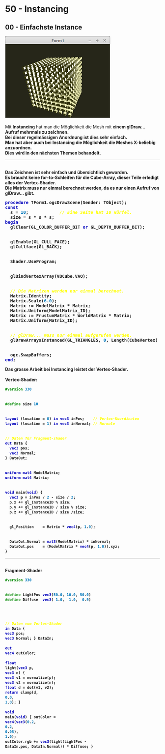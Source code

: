 <html>
    <b><h1>50 - Instancing</h1></b>
    <b><h2>00 - Einfachste Instance</h2></b>
<img src="image.png" alt="Selfhtml"><br><br>
Mit <b>Instancing</b> hat man die Möglichkeit die Mesh mit <b>einem<b> glDraw... Aufruf mehrmals zu zeichnen.<br>
Bei dieser regelmässigen Anordnung ist dies sehr einfach.<br>
Man hat aber auch bei <b>Instancing</b> die Möglichkeit die Meshes X-beliebig anzuordnen.<br>
Dies wird in den nächsten Themen behandelt.<br>
<hr><br>
Das Zeichnen ist sehr einfach und übersichtlich geworden.<br>
Es braucht <b>keine</b> for-to-Schleifen für die Cube-Array, dieser Teile erledigt alles der Vertex-Shader.<br>
Die Matrix muss nur <b>einmal</b> berechnet werden, da es nur <b>einen</b> Aufruf von <b>glDraw...</b> gibt.<br>
<pre><code=pascal><b><font color="0000BB">procedure</font></b> TForm1.ogcDrawScene(Sender: TObject);
<b><font color="0000BB">const</font></b>
  s = <font color="#0077BB">10</font>;            <i><font color="#FFFF00">// Eine Seite hat 10 Würfel.</font></i>
  size = s * s * s;
<b><font color="0000BB">begin</font></b>
  glClear(GL_COLOR_BUFFER_BIT <b><font color="0000BB">or</font></b> GL_DEPTH_BUFFER_BIT);
<br>
  glEnable(GL_CULL_FACE);
  glCullface(GL_BACK);
<br>
  Shader.UseProgram;
<br>
  glBindVertexArray(VBCube.VAO);
<br>
  <i><font color="#FFFF00">// Die Matrizen werden nur einmal berechnet.</font></i>
  Matrix.Identity;
  Matrix.Scale(<font color="#0077BB">6</font>.<font color="#0077BB">0</font>);
  Matrix := ModelMatrix * Matrix;
  Matrix.Uniform(ModelMatrix_ID);
  Matrix := FrustumMatrix * WorldMatrix * Matrix;
  Matrix.Uniform(Matrix_ID);
<br>
  <i><font color="#FFFF00">// glDraw... muss nur einmal aufgerufen werden.</font></i>
  glDrawArraysInstanced(GL_TRIANGLES, <font color="#0077BB">0</font>, Length(CubeVertex) * <font color="#0077BB">3</font>, size);
<br>
  ogc.SwapBuffers;
<b><font color="0000BB">end</font></b>;</code></pre>
Das grosse Arbeit bei Instancing leistet der Vertex-Shader.<br>
<br>
<b>Vertex-Shader:</b><br>
<pre><code><b><font color="#008800">#version</font></b> <font color="#0077BB">330</font>
<br>
<b><font color="#008800">#define</font></b> size <font color="#0077BB">10</font>
<br>
<b><font color="0000BB">layout</font></b> (location = <font color="#0077BB">0</font>) <b><font color="0000BB">in</font></b> <b><font color="0000BB">vec3</font></b> inPos;    <i><font color="#FFFF00">// Vertex-Koordinaten</font></i>
<b><font color="0000BB">layout</font></b> (location = <font color="#0077BB">1</font>) <b><font color="0000BB">in</font></b> <b><font color="0000BB">vec3</font></b> inNormal; <i><font color="#FFFF00">// Normale</font></i>
<br>
<i><font color="#FFFF00">// Daten für Fragment-shader</font></i>
<b><font color="0000BB">out</font></b> Data {
  <b><font color="0000BB">vec3</font></b> pos;
  <b><font color="0000BB">vec3</font></b> Normal;
} DataOut;
<br>
<b><font color="0000BB">uniform</font></b> <b><font color="0000BB">mat4</font></b> ModelMatrix;
<b><font color="0000BB">uniform</font></b> <b><font color="0000BB">mat4</font></b> Matrix;
<br>
<b><font color="0000BB">void</font></b> main(<b><font color="0000BB">void</font></b>) {
  <b><font color="0000BB">vec3</font></b> p = inPos / <font color="#0077BB">2</font> - size / <font color="#0077BB">2</font>;
  p.x += gl_InstanceID % size;
  p.y += gl_InstanceID / size % size;
  p.z += gl_InstanceID / size /size;
<br>
  gl_Position    = Matrix * <b><font color="0000BB">vec4</font></b>(p, <font color="#0077BB">1</font>.<font color="#0077BB">0</font>);
<br>
  DataOut.Normal = <b><font color="0000BB">mat3</font></b>(ModelMatrix) * inNormal;
  DataOut.pos    = (ModelMatrix * <b><font color="0000BB">vec4</font></b>(p, <font color="#0077BB">1</font>.<font color="#0077BB">0</font>)).xyz;
}
</code></pre>
<hr><br>
<b>Fragment-Shader</b><br>
<pre><code><b><font color="#008800">#version</font></b> <font color="#0077BB">330</font>
<br>
<b><font color="#008800">#define</font></b> LightPos <b><font color="0000BB">vec3</font></b>(<font color="#0077BB">50</font>.<font color="#0077BB">0</font>, <font color="#0077BB">10</font>.<font color="#0077BB">0</font>, <font color="#0077BB">50</font>.<font color="#0077BB">0</font>)
<b><font color="#008800">#define</font></b> Diffuse  <b><font color="0000BB">vec3</font></b>( <font color="#0077BB">1</font>.<font color="#0077BB">0</font>,  <font color="#0077BB">1</font>.<font color="#0077BB">0</font>,  <font color="#0077BB">0</font>.<font color="#0077BB">9</font>)
<br>

<i><font color="#FFFF00">// Daten vom Vertex-Shader</font></i>
<b><font color="0000BB">in</font></b> Data {
  <b><font color="0000BB">vec3</font></b> pos;
  <b><font color="0000BB">vec3</font></b> Normal;
} DataIn;
<br>
<b><font color="0000BB">out</font></b> <b><font color="0000BB">vec4</font></b> outColor;
<br>
<b><font color="0000BB">float</font></b> light(<b><font color="0000BB">vec3</font></b> p, <b><font color="0000BB">vec3</font></b> n) {
  <b><font color="0000BB">vec3</font></b> v1 = normalize(p);
  <b><font color="0000BB">vec3</font></b> v2 = normalize(n);
  <b><font color="0000BB">float</font></b> d = dot(v1, v2);
  <b><font color="0000BB">return</font></b> clamp(d, <font color="#0077BB">0</font>.<font color="#0077BB">0</font>, <font color="#0077BB">1</font>.<font color="#0077BB">0</font>);
}
<br>
<b><font color="0000BB">void</font></b> main(<b><font color="0000BB">void</font></b>)
{
  outColor      = <b><font color="0000BB">vec4</font></b>(<b><font color="0000BB">vec3</font></b>(<font color="#0077BB">0</font>.<font color="#0077BB">2</font>, <font color="#0077BB">0</font>.<font color="#0077BB">2</font>, <font color="#0077BB">0</font>.<font color="#0077BB">05</font>), <font color="#0077BB">1</font>.<font color="#0077BB">0</font>);
  outColor.rgb += <b><font color="0000BB">vec3</font></b>(light(LightPos - DataIn.pos, DataIn.Normal)) * Diffuse;
}
</code></pre>
<br>
</html>
